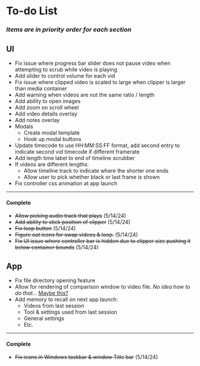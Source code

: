 # To-do List
### _Items are in priority order for each section_

## UI
* Fix issue where progress bar slider does not pause video when attempting to scrub while video is playing
* Add slider to control volume for each vid
* Fix issue where clipped video is scaled to large when clipper is larger than media container
* Add warning when videos are not the same ratio / length
* Add ability to open images
* Add zoom on scroll wheel
* Add video details overlay
* Add notes overlay
* Modals
  * Create modal template
  * Hook up modal buttons
* Update timecode to use HH:MM:SS:FF format, add second entry to indicate second vid timecode if different framerate
* Add length time label to end of timeline scrubber
* If videos are different lengths:
  * Allow timeline track to indicate where the shorter one ends
  * Allow user to pick whether black or last frame is shown
* Fix controller css animation at app launch
---
#### Complete
* ~~Allow picking audio track that plays~~ (5/14/24)
* ~~Add ability to stick position of clipper~~ (5/14/24)
* ~~Fix loop button~~ (5/14/24)
* ~~Figure out icons for swap videos & loop.~~ (5/14/24)
* ~~Fix UI issue where controller bar is hidden due to clipper size pushing it below container bounds~~ (5/14/24)

## App
* Fix file directory opening feature
* Allow for rendering of comparison window to video file. _No idea how to do that..._ [Maybe this?](https://dev.to/yonatanbd/using-electron-to-create-videos-canvas-ffmpeg-5gdm)
* Add memory to recall on next app launch:
  * Videos from last session
  * Tool & settings used from last session
  * General settings
  * Etc.
---
#### Complete
* ~~Fix icons in Windows taskbar & window Title bar~~ (5/14/24)
